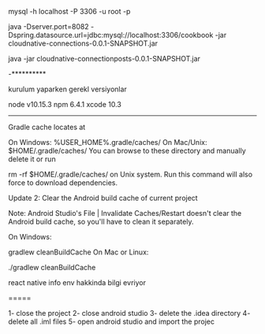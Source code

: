 mysql -h localhost -P 3306 -u root -p 


java -Dserver.port=8082  -Dspring.datasource.url=jdbc:mysql://localhost:3306/cookbook  -jar cloudnative-connections-0.0.1-SNAPSHOT.jar 

java -jar  cloudnative-connectionposts-0.0.1-SNAPSHOT.jar 

-**********




kurulum yaparken gerekl versiyonlar


node v10.15.3
npm  6.4.1
xcode 10.3


------------------



Gradle cache locates at

On Windows: %USER_HOME%\.gradle/caches/
On Mac/Unix: $HOME/.gradle/caches/
You can browse to these directory and manually delete it or run

rm -rf $HOME/.gradle/caches/
on Unix system. Run this command will also force to download dependencies.

Update 2: Clear the Android build cache of current project

Note: Android Studio's File | Invalidate Caches/Restart doesn't clear the Android build cache, so you'll have to clean it separately.

On Windows:

gradlew cleanBuildCache
On Mac or Linux:

./gradlew cleanBuildCache


react native info env hakkinda bilgi  evriyor


=====

1- close the project
2- close android studio
3- delete the .idea directory
4- delete all .iml files
5- open android studio and import the projec